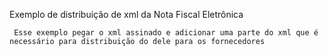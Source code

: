

  Exemplo de distribuição de xml da Nota Fiscal Eletrônica

     Esse exemplo pegar o xml assinado e adicionar uma parte do xml que é necessário para distribuição do dele para os fornecedores
